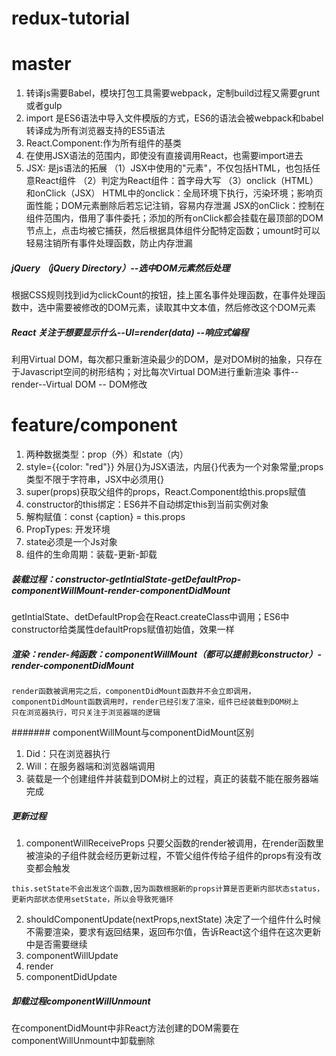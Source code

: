 # redux-tutorial

# master
1. 转译js需要Babel，模块打包工具需要webpack，定制build过程又需要grunt或者gulp
2. import 是ES6语法中导入文件模版的方式，ES6的语法会被webpack和babel转译成为所有浏览器支持的ES5语法
3. React.Component:作为所有组件的基类
4. 在使用JSX语法的范围内，即使没有直接调用React，也需要import进去
5. JSX: 是js语法的拓展
（1）JSX中使用的"元素"，不仅包括HTML，也包括任意React组件
（2）判定为React组件：首字母大写
（3）onclick（HTML）和onClick（JSX）
HTML中的onclick：全局环境下执行，污染环境；影响页面性能；DOM元素删除后若忘记注销，容易内存泄漏
JSX的onClick：控制在组件范围内，借用了事件委托；添加的所有onClick都会挂载在最顶部的DOM节点上，点击均被它捕获，然后根据具体组件分配特定函数；umount时可以轻易注销所有事件处理函数，防止内存泄漏

##### jQuery （jQuery Directory）--选中DOM元素然后处理
根据CSS规则找到id为clickCount的按钮，挂上匿名事件处理函数，在事件处理函数中，选中需要被修改的DOM元素，读取其中文本值，然后修改这个DOM元素
##### React 关注于想要显示什么--UI=render(data) --响应式编程
利用Virtual DOM，每次都只重新渲染最少的DOM，是对DOM树的抽象，只存在于Javascript空间的树形结构；对比每次Virtual DOM进行重新渲染
事件--render--Virtual DOM -- DOM修改



# feature/component
1. 两种数据类型：prop（外）和state（内）
2. style={{color: "red"}} 外层{}为JSX语法，内层{}代表为一个对象常量;props类型不限于字符串，JSX中必须用{}
3. super(props)获取父组件的props，React.Component给this.props赋值
4. constructor的this绑定：ES6并不自动绑定this到当前实例对象
5. 解构赋值：const {caption} = this.props
6. PropTypes: 开发环境
7. state必须是一个Js对象
8. 组件的生命周期：装载-更新-卸载
##### 装载过程：constructor-getIntialState-getDefaultProp-componentWillMount-render-componentDidMount
getIntialState、detDefaultProp会在React.createClass中调用；ES6中constructor给类属性defaultProps赋值初始值，效果一样
##### 渲染：render-纯函数：componentWillMount（都可以提前到constructor）-render-componentDidMount
```
render函数被调用完之后，componentDidMount函数并不会立即调用，componentDidMount函数调用时，render已经引发了渲染，组件已经装载到DOM树上
只在浏览器执行，可只关注于浏览器端的逻辑
```

####### componentWillMount与componentDidMount区别
1. Did：只在浏览器执行
2. Will：在服务器端和浏览器端调用
3. 装载是一个创建组件并装载到DOM树上的过程，真正的装载不能在服务器端完成

##### 更新过程
1. componentWillReceiveProps
只要父函数的render被调用，在render函数里被渲染的子组件就会经历更新过程，不管父组件传给子组件的props有没有改变都会触发
```angular2html
this.setState不会出发这个函数,因为函数根据新的props计算是否更新内部状态status，更新内部状态使用setState，所以会导致死循环
```
2. shouldComponentUpdate(nextProps,nextState)
决定了一个组件什么时候不需要渲染，要求有返回结果，返回布尔值，告诉React这个组件在这次更新中是否需要继续
3. componentWillUpdate
4. render
5. componentDidUpdate
##### 卸载过程componentWillUnmount
在componentDidMount中非React方法创建的DOM需要在componentWillUnmount中卸载删除
